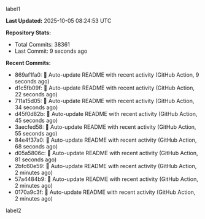 
label1 
<!-- ACTIVITY_START -->
**Last Updated:** 2025-10-05 08:24:53 UTC

**Repository Stats:**
- Total Commits: 38361
- Last Commit: 9 seconds ago

**Recent Commits:**
- 869af1fa0: 🤖 Auto-update README with recent activity (GitHub Action, 9 seconds ago)
- d1c5fb09f: 🤖 Auto-update README with recent activity (GitHub Action, 22 seconds ago)
- 711a15d05: 🤖 Auto-update README with recent activity (GitHub Action, 34 seconds ago)
- d45f0d82b: 🤖 Auto-update README with recent activity (GitHub Action, 45 seconds ago)
- 3aecfed58: 🤖 Auto-update README with recent activity (GitHub Action, 55 seconds ago)
- 84e4f37a0: 🤖 Auto-update README with recent activity (GitHub Action, 68 seconds ago)
- d05a5806c: 🤖 Auto-update README with recent activity (GitHub Action, 81 seconds ago)
- 2bfc60e59: 🤖 Auto-update README with recent activity (GitHub Action, 2 minutes ago)
- 57a4484b9: 🤖 Auto-update README with recent activity (GitHub Action, 2 minutes ago)
- 0170a9c3f: 🤖 Auto-update README with recent activity (GitHub Action, 2 minutes ago)
<!-- ACTIVITY_END -->

label2
